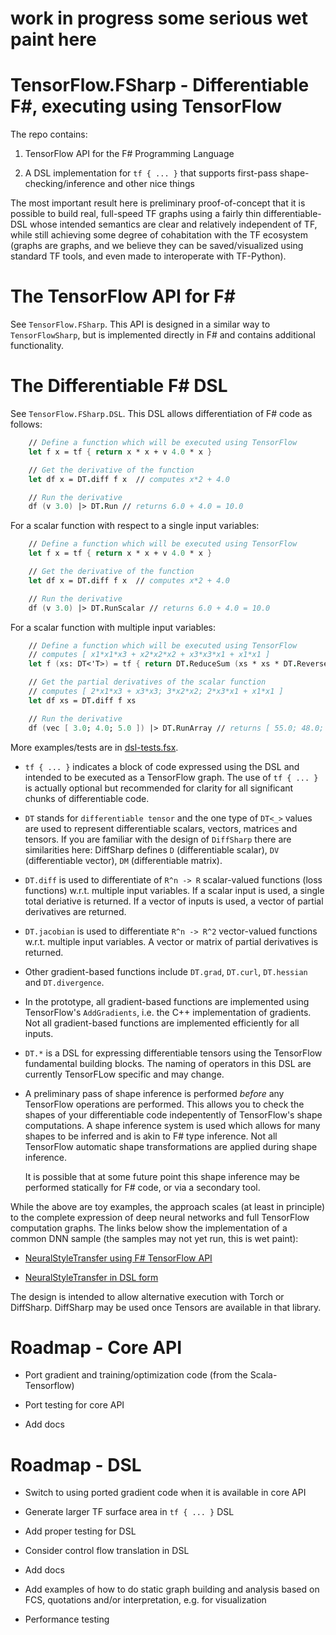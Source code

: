 # **work in progress some serious wet paint here**

# TensorFlow.FSharp - Differentiable F#, executing using TensorFlow

The repo contains:

1.	TensorFlow API for the F# Programming Language

2.	A DSL implementation for `tf { ... }` that supports first-pass shape-checking/inference and other nice things

The most important result here is preliminary proof-of-concept that it is possible to build real, full-speed
TF graphs using a fairly thin differentiable-DSL whose intended semantics are clear and relatively independent
of TF, while still achieving some degree of cohabitation with the TF ecosystem (graphs are graphs, and we believe they
can be saved/visualized using standard TF tools, and even made to interoperate with TF-Python).

# The TensorFlow API for F# 

See `TensorFlow.FSharp`.  This API is designed in a similar way to `TensorFlowSharp`, but is implemented directly in F# and
contains additional functionality.

# The Differentiable F# DSL

See `TensorFlow.FSharp.DSL`.  This DSL allows differentiation of F# code as follows:

```fsharp
    // Define a function which will be executed using TensorFlow
    let f x = tf { return x * x + v 4.0 * x }

    // Get the derivative of the function
    let df x = DT.diff f x  // computes x*2 + 4.0

    // Run the derivative 
    df (v 3.0) |> DT.Run // returns 6.0 + 4.0 = 10.0
```
For a scalar function with respect to a single input variables:
```fsharp
    // Define a function which will be executed using TensorFlow
    let f x = tf { return x * x + v 4.0 * x }

    // Get the derivative of the function
    let df x = DT.diff f x  // computes x*2 + 4.0

    // Run the derivative 
    df (v 3.0) |> DT.RunScalar // returns 6.0 + 4.0 = 10.0
```
For a scalar function with multiple input variables:
```fsharp
    // Define a function which will be executed using TensorFlow
    // computes [ x1*x1*x3 + x2*x2*x2 + x3*x3*x1 + x1*x1 ]
    let f (xs: DT<'T>) = tf { return DT.ReduceSum (xs * xs * DT.ReverseV2 xs) } 

    // Get the partial derivatives of the scalar function
    // computes [ 2*x1*x3 + x3*x3; 3*x2*x2; 2*x3*x1 + x1*x1 ]
    let df xs = DT.diff f xs   

    // Run the derivative 
    df (vec [ 3.0; 4.0; 5.0 ]) |> DT.RunArray // returns [ 55.0; 48.0; 39.0 ]
```

More examples/tests are in [dsl-tests.fsx](https://github.com/fsprojects/TensorFlow.FSharp/blob/master/tests/dsl-tests.fsx).

* `tf { ... }` indicates a block of code expressed using the DSL and intended to be executed as a TensorFlow graph.  The
  use of `tf { ... }` is actually optional but recommended for clarity for all significant chunks of differentiable code.

* `DT` stands for `differentiable tensor` and the one type of `DT<_>` values are used to represent differentiable scalars, vectors, matrices and tensors.
  If you are familiar with the design of `DiffSharp` there are similarities here: DiffSharp defines `D` (differentiable scalar), `DV` (differentiable
  vector), `DM` (differentiable matrix).

* `DT.diff` is used to differentiate of `R^n -> R` scalar-valued functions (loss functions) w.r.t. multiple input variables. If 
  a scalar input is used, a single total deriative is returned. If a vector of inputs is used, a vector of
  partial derivatives are returned.

* `DT.jacobian` is used to differentiate `R^n -> R^2` vector-valued functions w.r.t. multiple input variables. A vector or
  matrix of partial derivatives is returned.

* Other gradient-based functions include `DT.grad`, `DT.curl`, `DT.hessian` and `DT.divergence`.

* In the prototype, all gradient-based functions are implemented using TensorFlow's `AddGradients`, i.e. the C++ implementation of
  gradients. Not all gradient-based functions are implemented efficiently for all inputs.

* `DT.*` is a DSL for expressing differentiable tensors using the TensorFlow fundamental building blocks.  The naming
  of operators in this DSL are currently TensorFLow specific and may change.

* A preliminary pass of shape inference is performed _before_ any TensorFlow operations are performed.  This
  allows you to check the shapes of your differentiable code indepentently of TensorFlow's shape computations.
  A shape inference system is used which allows for many shapes to be inferred and is akin to F# type inference.
  Not all TensorFlow automatic shape transformations are applied during shape inference.

  It is possible that at some future point this shape inference may be performed statically for F# code, or via a
  secondary tool.

While the above are toy examples, the approach scales (at least in principle) to the complete expression of deep neural networks
and full TensorFlow computation graphs. The links below show the implementation of a common DNN sample (the samples may not
yet run, this is wet paint):

* [NeuralStyleTransfer using F# TensorFlow API](https://github.com/fsprojects/TensorFlow.FSharp/blob/master/examples/NeuralStyleTransfer.fsx)

* [NeuralStyleTransfer in DSL form](https://github.com/fsprojects/TensorFlow.FSharp/blob/master/examples/NeuralStyleTransfer-dsl.fsx)

The design is intended to allow alternative execution with Torch or DiffSharp.
DiffSharp may be used once Tensors are available in that library.


# Roadmap - Core API

* Port gradient and training/optimization code (from the Scala-Tensorflow)

* Port testing for core API

* Add docs

# Roadmap - DSL

* Switch to using ported gradient code when it is available in core API

* Generate larger TF surface area in `tf { ... }` DSL

* Add proper testing for DSL 

* Consider control flow translation in DSL

* Add docs

* Add examples of how to do static graph building and analysis based on FCS, quotations and/or interpretation, e.g. for visualization

* Performance testing
